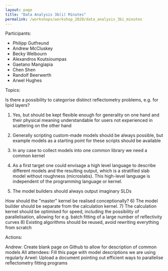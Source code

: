 ```yaml
---
layout: page
title: "Data Analysis 3b(i) Minutes"
permalink: /workshops/workshop_2020/data_analysis_3bi_minutes
---
```


Participants:
- Philipp Gutfreund
- Andrew McCluskey
- Becky Welbourn
- Alexandros Koutsioumpas
- Gaetano Mangiapia
- Chen Shen
- Randolf Beerwerth
- Arwel Hughes

Topics:

Is there a possibility to categorise distinct reflectometry problems, e.g. for lipid layers?
1) Yes, but should be kept flexible enough for generality on one hand and their physical meaning understandable for users not experienced in scattering on the other hand

2) Generally scripting custom-made models should be always possible, but example models as a starting point for these scripts should be available
3) In any case to collect models into one common library we need a common kernel

4) As a first target one could envisage a high level language to describe different models and the resulting output, which is a stratified slab model without roughness (microslabs). This high-level language is independent of the programming language or kernel.

5) The model builders should always output imaginary SLDs

How should the "master" kernel be realised conceptionally?
  6) The model builder should be separate from the calculation kernel.
7) The calculation kernel should be optimised for speed, including the possibility of parallelisation, allowing for e.g. batch fitting of a large number of reflectivity curves
8) Existing algorithms should be reused, avoid rewriting everything from scratch


Actions:

Andrew: Create blank page on Github to allow for description of common models
All attendees: Fill this page with model descriptions we are using regularly
Arwel: Upload a document pointing out efficient ways to parallelise reflectometry fitting programs
